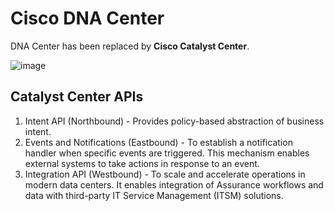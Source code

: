 # Cisco DNA Center
DNA Center has been replaced by **Cisco Catalyst Center**.

![image](https://github.com/user-attachments/assets/a0b95794-bbe1-4677-8bfd-f03fa6a25dd6)

## Catalyst Center APIs

1. Intent API (Northbound) - Provides policy-based abstraction of business intent.
2. Events and Notifications (Eastbound) - To establish a notification handler when specific events are triggered. This mechanism enables external systems to take actions in response to an event.
3. Integration API (Westbound) - To scale and accelerate operations in modern data centers. It enables integration of Assurance workflows and data with third-party IT Service Management (ITSM) solutions.
